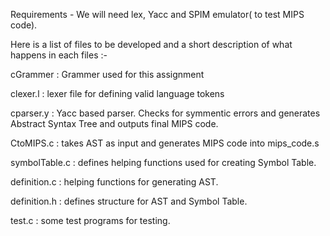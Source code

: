 Requirements - We will need lex, Yacc and SPIM emulator( to test MIPS code).

Here is a list of files to be developed and a short description of what happens in each files :-

cGrammer : Grammer used for this assignment

clexer.l : lexer file for defining valid language tokens

cparser.y : Yacc based parser. Checks for symmentic errors and generates Abstract Syntax Tree and outputs final MIPS code.

CtoMIPS.c : takes AST as input and generates MIPS code into mips_code.s

symbolTable.c : defines helping functions used for creating Symbol Table.

definition.c : helping functions for generating AST.

definition.h : defines structure for AST and Symbol Table.

test.c : some test programs for testing.
